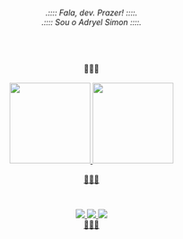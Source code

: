 <div align="center"><h6>.:::: Fala, dev. Prazer! ::::. <br> .:::: Sou o Adryel Simon ::::.</h6>
 <br>
 <br>🔺🔻🔺<br><br>
</div>

<div align="center">
  <a href="https://github.com/alchmistt">
    <img height="144em" src="https://github-readme-stats.vercel.app/api?username=alchmistt&show_icons=true&theme=dracula&include_all_commits=true&count_private=true"/>
    <img height="144em" src="https://github-readme-stats.vercel.app/api/top-langs/?username=alchmistt&layout=compact&langs_count=7&theme=dracula"/>
<br>
   <br>🔺🔻🔺</div>
 
 <br><div align="center"> 
 <a href="https://github.com/alchmistt"> <img src="https://img.shields.io/badge/HTML5-E34F26?style=for-the-badge&logo=html5&logoColor=white"/>
 <a href="https://github.com/alchmistt"> <img src="https://img.shields.io/badge/CSS3-1572B6?style=for-the-badge&logo=css3&logoColor=white"/>
 <a href="https://github.com/alchmistt"> <img src="https://img.shields.io/badge/JavaScript-F7DF1E?style=for-the-badge&logo=javascript&logoColor=black"/>
   <br>
  🔺🔻🔺 </div>
